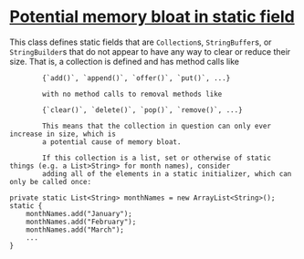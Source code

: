 # [Potential memory bloat in static field](http://fb-contrib.sourceforge.net/bugdescriptions.html#PMB_POSSIBLE_MEMORY_BLOAT)

This class defines static fields that are `Collection`s, `StringBuffer`s, or `StringBuilder`s
			that do not appear to have any way to clear or reduce their size. That is, a collection is defined
			and has method calls like   

			{`add()`, `append()`, `offer()`, `put()`, ...}   

			with no method calls to removal methods like  

			{`clear()`, `delete()`, `pop()`, `remove()`, ...}  

			This means that the collection in question can only ever increase in size, which is
			a potential cause of memory bloat.

			If this collection is a list, set or otherwise of static things (e.g. a List>String> for month names), consider
			adding all of the elements in a static initializer, which can only be called once:  

    private static List<String> monthNames = new ArrayList<String>();
    static {
        monthNames.add("January");
        monthNames.add("February");
        monthNames.add("March");
        ...
    }